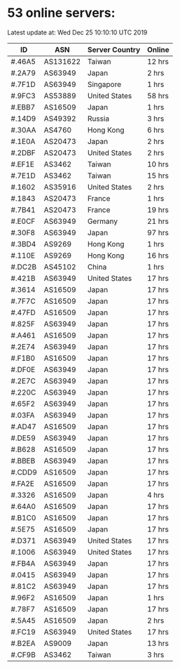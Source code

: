 # 53 online servers:

Latest update at: Wed Dec 25 10:10:10 UTC 2019

| ID | ASN | Server Country | Online |
| -- | --- | -------------- | ------ |
| #.46A5 | AS131622 | Taiwan | 12 hrs |
| #.2A79 | AS63949 | Japan | 2 hrs |
| #.7F1D | AS63949 | Singapore | 1 hrs |
| #.9FC3 | AS53889 | United States | 58 hrs |
| #.EBB7 | AS16509 | Japan | 1 hrs |
| #.14D9 | AS49392 | Russia | 3 hrs |
| #.30AA | AS4760 | Hong Kong | 6 hrs |
| #.1E0A | AS20473 | Japan | 2 hrs |
| #.2DBF | AS20473 | United States | 2 hrs |
| #.EF1E | AS3462 | Taiwan | 10 hrs |
| #.7E1D | AS3462 | Taiwan | 15 hrs |
| #.1602 | AS35916 | United States | 2 hrs |
| #.1843 | AS20473 | France | 1 hrs |
| #.7B41 | AS20473 | France | 19 hrs |
| #.E0CF | AS63949 | Germany | 21 hrs |
| #.30F8 | AS63949 | Japan | 97 hrs |
| #.3BD4 | AS9269 | Hong Kong | 1 hrs |
| #.110E | AS9269 | Hong Kong | 16 hrs |
| #.DC2B | AS45102 | China | 1 hrs |
| #.421B | AS63949 | United States | 17 hrs |
| #.3614 | AS16509 | Japan | 17 hrs |
| #.7F7C | AS16509 | Japan | 17 hrs |
| #.47FD | AS16509 | Japan | 17 hrs |
| #.825F | AS63949 | Japan | 17 hrs |
| #.A461 | AS16509 | Japan | 17 hrs |
| #.2E74 | AS63949 | Japan | 17 hrs |
| #.F1B0 | AS16509 | Japan | 17 hrs |
| #.DF0E | AS63949 | Japan | 17 hrs |
| #.2E7C | AS63949 | Japan | 17 hrs |
| #.220C | AS63949 | Japan | 17 hrs |
| #.65F2 | AS63949 | Japan | 17 hrs |
| #.03FA | AS63949 | Japan | 17 hrs |
| #.AD47 | AS16509 | Japan | 17 hrs |
| #.DE59 | AS63949 | Japan | 17 hrs |
| #.B628 | AS16509 | Japan | 17 hrs |
| #.BBEB | AS63949 | Japan | 17 hrs |
| #.CDD9 | AS16509 | Japan | 17 hrs |
| #.FA2E | AS16509 | Japan | 17 hrs |
| #.3326 | AS16509 | Japan | 4 hrs |
| #.64A0 | AS16509 | Japan | 17 hrs |
| #.B1C0 | AS16509 | Japan | 17 hrs |
| #.5E75 | AS16509 | Japan | 17 hrs |
| #.D371 | AS63949 | United States | 17 hrs |
| #.1006 | AS63949 | United States | 17 hrs |
| #.FB4A | AS63949 | Japan | 17 hrs |
| #.0415 | AS63949 | Japan | 17 hrs |
| #.81C2 | AS63949 | Japan | 17 hrs |
| #.96F2 | AS16509 | Japan | 1 hrs |
| #.78F7 | AS16509 | Japan | 17 hrs |
| #.5A45 | AS16509 | Japan | 2 hrs |
| #.FC19 | AS63949 | United States | 17 hrs |
| #.B2EA | AS9009 | Japan | 13 hrs |
| #.CF9B | AS3462 | Taiwan | 3 hrs |

